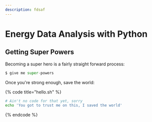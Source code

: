 ```yaml
---
description: fdsaf
---
```


# Energy Data Analysis with Python

## Getting Super Powers

Becoming a super hero is a fairly straight forward process:

```python
$ give me super-powers
```

Once you're strong enough, save the world:

{% code title="hello.sh" %}
```bash
# Ain't no code for that yet, sorry
echo 'You got to trust me on this, I saved the world'
```
{% endcode %}



